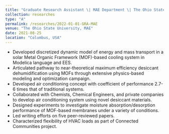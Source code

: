 ```yaml
---
title: "Graduate Research Assistant \| MAE Department \| The Ohio State University \| Spring 2019 – Fall 2019"
collection: researches
type: "A"
permalink: /researches/2022-01-01-GRA-MAE
venue: "The Ohio State University, MAE"
date: 2021-08-25
location: "Columbus, USA"
---
```


* Developed discretized dynamic model of energy and mass transport in a solar Metal Organic Framework
(MOF)-based cooling system in Modelica language and EES.
* Articulated pathway to near-theoretical maximum efficiency desiccant dehumidification using MOFs
through extensive physics-based modeling and optimization campaign.
* Developed air conditioning concept with coefficient of performance 2.7-6 times that of traditional
systems.
* Collaborated with Chemists, Chemical Engineers, and private companies to develop air conditioning
system using novel desiccant materials.
* Designed experiments to investigate moisture absorption/desorption performance of MOF-based
membranes under a variety of conditions.
* Led writing efforts on five peer-reviewed papers.
* Characterized flexibility of HVAC loads as part of Connected Communities project.

